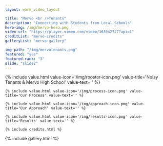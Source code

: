 ```yaml
---
layout: work_video_layout

title: "Mervo <br />Tenants"
description: "Connecting with Students from Local Schools"
hero-img: /img/mervo-hero.png
video-url: "https://player.vimeo.com/video/163042727?api=1"
creditList: "mervo-credits"
galleryList: "mervo-gallery"

img-path: "/img/mervotenants.png"
featured: "yes"
featured-rank: "3"
slide: "slide2"
---
```


<div class="template_wrapper">
	{% include value.html value-icon='/img/rooster-icon.png' value-title='Noisy Tenants &amp; Mervo High School' value-text='' %}

	{% include value.html value-icon='/img/process-icon.png' value-title='Our Process' value-text='' %}

	{% include value.html value-icon='/img/approach-icon.png' value-title='Our Approach' value-text='' %}

	{% include value.html value-icon='/img/results-icon.png' value-title='Results' value-text='' %}

	{% include credits.html %}
	
</div>
{% include gallery.html %}




